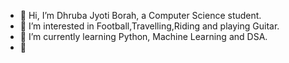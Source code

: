 - 👋 Hi, I’m Dhruba Jyoti Borah, a Computer Science student.
- 👀 I’m interested in Football,Travelling,Riding and playing Guitar.
- 🌱 I’m currently learning Python, Machine Learning and DSA.
- 💞️


<!---
Dhruba6060/Dhruba6060 is a ✨ special ✨ repository because its `README.md` (this file) appears on your GitHub profile.
You can click the Preview link to take a look at your changes.
--->
